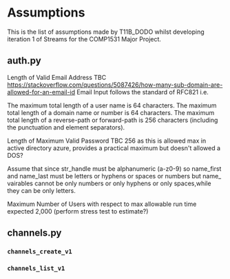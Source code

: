 # Assumptions
This is the list of assumptions made by T11B_DODO whilst developing iteration 1 of Streams for the COMP1531 Major Project.
## auth.py
Length of Valid Email Address TBC  https://stackoverflow.com/questions/5087426/how-many-sub-domain-are-allowed-for-an-email-id
Email Input follows the standard of RFC821 i.e. 

The maximum total length of a user name is 64 characters.
The maximum total length of a domain name or number is 64 characters.
The maximum total length of a reverse-path or forward-path is 256 characters (including the punctuation and element separators).

Length of Maximum Valid Password TBC 256 as this is allowed max in active directory azure, provides a practical maximum but doesn't allowed a DOS?

Assume that since str_handle must be alphanumeric (a-z0-9) so  name_first and name_last must be letters or hyphens or spaces or numbers
but name_ vairables cannot be only numbers or only hyphens or only spaces,while they can be only letters.


Maximum Number of Users with respect to max allowable run time expected 2,000 (perform stress test to estimate?)

## channels.py
### `channels_create_v1`
### `channels_list_v1`



